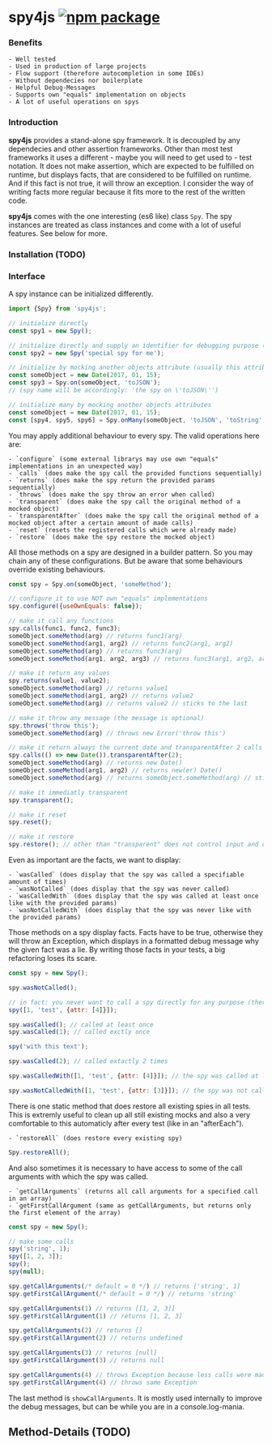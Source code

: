  
# spy4js [![npm package][npm-badge]][npm]

[npm-badge]: https://img.shields.io/npm/v/spy4js.svg?style=flat-square
[npm]: https://www.npmjs.org/package/spy4js

### Benefits

    - Well tested
    - Used in production of large projects
    - Flow support (therefore autocompletion in some IDEs)
    - Without dependecies nor boilerplate
    - Helpful Debug-Messages
    - Supports own "equals" implementation on objects
    - A lot of useful operations on spys

### Introduction

**spy4js** provides a stand-alone spy framework. It is decoupled by any dependecies and other assertion frameworks. Other than most test frameworks it uses a different - maybe you will need to get used to - test notation. It does not make assertion, which are expected to be fulfilled on runtime, but displays facts, that are considered to be fulfilled on runtime. And if this fact is not true, it will throw an exception. I consider the way of writing facts more regular because it fits more to the rest of the written code.

**spy4js** comes with the one interesting (es6 like) class `Spy`. The spy instances are treated as class instances and come with a lot of useful features. See below for more.

### Installation (TODO)

### Interface

A spy instance can be initialized differently.

```js
import {Spy} from 'spy4js';

// initialize directly
const spy1 = new Spy();

// initialize directly and supply an identifier for debugging purpose (default: 'the spy')
const spy2 = new Spy('special spy for me');

// initialize by mocking another objects attribute (usually this attribute is a function)
const someObject = new Date(2017, 01, 15);
const spy3 = Spy.on(someObject, 'toJSON');
// (spy name will be accordingly: 'the spy on \'toJSON\'')

// initialize many by mocking another objects attributes
const someObject = new Date(2017, 01, 15);
const [spy4, spy5, spy6] = Spy.onMany(someObject, 'toJSON', 'toString', 'getDate');
```

You may apply additional behaviour to every spy. The valid operations here are:
    
    - `configure` (some external librarys may use own "equals" implementations in an unexpected way)
    - `calls` (does make the spy call the provided functions sequentially)
    - `returns` (does make the spy return the provided params sequentially)
    - `throws` (does make the spy throw an error when called)
    - `transparent` (does make the spy call the original method of a mocked object)
    - `transparentAfter` (does make the spy call the original method of a mocked object after a certain amount of made calls)
    - `reset` (resets the registered calls which were already made)
    - `restore` (does make the spy restore the mocked object)
    
All those methods on a spy are designed in a builder pattern. So you may chain any of these configurations. But be aware that some behaviours override existing behaviours.

```js
const spy = Spy.on(someObject, 'someMethod');

// configure it to use NOT own "equals" implementations
spy.configure({useOwnEquals: false});

// make it call any functions
spy.calls(func1, func2, func3);
someObject.someMethod(arg) // returns func1(arg)
someObject.someMethod(arg1, arg2) // returns func2(arg1, arg2)
someObject.someMethod(arg) // returns func3(arg)
someObject.someMethod(arg1, arg2, arg3) // returns func3(arg1, arg2, arg3) // sticks to the last

// make it return any values
spy.returns(value1, value2);
someObject.someMethod(arg) // returns value1
someObject.someMethod(arg1, arg2) // returns value2
someObject.someMethod(arg) // returns value2 // sticks to the last

// make it throw any message (the message is optional)
spy.throws('throw this');
someObject.someMethod(arg) // throws new Error('throw this')

// make it return always the current date and transparentAfter 2 calls
spy.calls(() => new Date()).transparentAfter(2);
someObject.someMethod(arg) // returns new Date()
someObject.someMethod(arg1, arg2) // returns new(er) Date()
someObject.someMethod(arg) // returns someObject.someMethod(arg) // sticks to this behaviour

// make it immediatly transparent
spy.transparent();

// make it reset
spy.reset();

// make it restore
spy.restore(); // other than "transparent" does not control input and output of the mocked function anymore
```

Even as important are the facts, we want to display:

    - `wasCalled` (does display that the spy was called a specifiable amount of times)
    - `wasNotCalled` (does display that the spy was never called)
    - `wasCalledWith` (does display that the spy was called at least once like with the provided params)
    - `wasNotCalledWith` (does display that the spy was never like with the provided params)

Those methods on a spy display facts. Facts have to be true, otherwise they will throw an Exception, which displays in a formatted debug message why the given fact was a lie. By writing those facts in your tests, a big refactoring loses its scare.

```js
const spy = new Spy();

spy.wasNotCalled();

// in fact: you never want to call a spy directly for any purpose (therefore using flow this will complain)
spy([1, 'test', {attr: [4]}]);

spy.wasCalled(); // called at least once
spy.wasCalled(1); // called exctly once

spy('with this text');

spy.wasCalled(2); // called extactly 2 times

spy.wasCalledWith([1, 'test', {attr: [4]}]); // the spy was called at least once with equal params

spy.wasNotCalledWith([1, 'test', {attr: [3]}]); // the spy was not called with those params (do you see the difference?)
```

There is one static method that does restore all existing spies in all tests. This is extremly useful to clean up all still existing mocks and also a very comfortable to this automaticly after every test (like in an "afterEach").
    
    - `restoreAll` (does restore every existing spy)

```js
Spy.restoreAll();
```

And also sometimes it is necessary to have access to some of the call arguments with which the spy was called.

    - `getCallArguments` (returns all call arguments for a specified call in an array)
    - `getFirstCallArgument (same as getCallArguments, but returns only the first element of the array)
    
```js
const spy = new Spy();

// make some calls
spy('string', 1);
spy([1, 2, 3]);
spy();
spy(null);

spy.getCallArguments(/* default = 0 */) // returns ['string', 1]
spy.getFirstCallArgument(/* default = 0 */) // returns 'string'

spy.getCallArguments(1) // returns [[1, 2, 3]]
spy.getFirstCallArgument(1) // returns [1, 2, 3]

spy.getCallArguments(2) // returns []
spy.getFirstCallArgument(2) // returns undefined

spy.getCallArguments(3) // returns [null]
spy.getFirstCallArgument(3) // returns null

spy.getCallArguments(4) // throws Exception because less calls were made
spy.getFirstCallArgument(4) // throws same Exception
```

The last method is `showCallArguments`. It is mostly used internally to improve the debug messages, but can be while you are in a console.log-mania.

## Method-Details (TODO)
